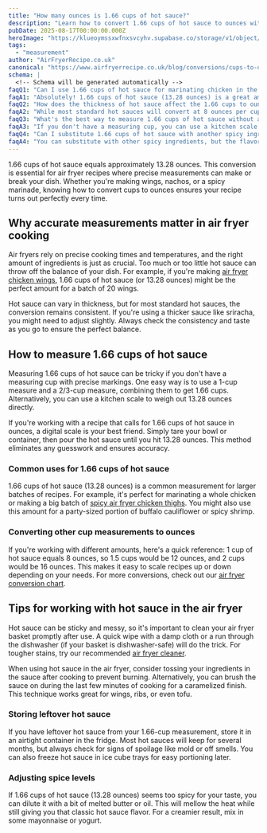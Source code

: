 ```yaml
---
title: "How many ounces is 1.66 cups of hot sauce?"
description: "Learn how to convert 1.66 cups of hot sauce to ounces with our simple guide. Perfect for air fryer recipes and precise measurements."
pubDate: 2025-08-17T00:00:00.000Z
heroImage: "https://klueoymssxwfnxsvcyhv.supabase.co/storage/v1/object/public/Shmucket/how-many-ounces-is-1-66-cups-of-hot-sauce.webp"
tags:
  - "measurement"
author: "AirFryerRecipe.co.uk"
canonical: "https://www.airfryerrecipe.co.uk/blog/conversions/cups-to-ounces/how-many-ounces-is-1-66-cups-of-hot-sauce"
schema: |
  <!-- Schema will be generated automatically -->
faqQ1: "Can I use 1.66 cups of hot sauce for marinating chicken in the air fryer?"
faqA1: "Absolutely! 1.66 cups of hot sauce (13.28 ounces) is a great amount for marinating a whole chicken or several pounds of chicken pieces. Just be sure to pat the chicken dry before air frying to ensure crispy skin. For best results, marinate for at least 2 hours or overnight."
faqQ2: "How does the thickness of hot sauce affect the 1.66 cups to ounces conversion?"
faqA2: "While most standard hot sauces will convert at 8 ounces per cup (so 1.66 cups = 13.28 ounces), thicker sauces like sriracha might weigh slightly more. If precision is crucial, it's always best to weigh your hot sauce rather than relying solely on volume measurements."
faqQ3: "What's the best way to measure 1.66 cups of hot sauce without a measuring cup?"
faqA3: "If you don't have a measuring cup, you can use a kitchen scale to weigh out 13.28 ounces directly. Alternatively, you can estimate using common household items - 1.66 cups is roughly equivalent to a standard soup can (about 400ml) filled about three-quarters full."
faqQ4: "Can I substitute 1.66 cups of hot sauce with another spicy ingredient in air fryer recipes?"
faqA4: "You can substitute with other spicy ingredients, but the flavor profile will change. For 1.66 cups of hot sauce (13.28 ounces), you might use a combination of chili powder, cayenne, and vinegar to approximate the heat and acidity. Start with smaller amounts and adjust to taste, as powdered spices are more concentrated."
---
```

<p>1.66 cups of hot sauce equals approximately 13.28 ounces. This conversion is essential for air fryer recipes where precise measurements can make or break your dish. Whether you're making wings, nachos, or a spicy marinade, knowing how to convert cups to ounces ensures your recipe turns out perfectly every time.</p>

<h2>Why accurate measurements matter in air fryer cooking</h2>
<p>Air fryers rely on precise cooking times and temperatures, and the right amount of ingredients is just as crucial. Too much or too little hot sauce can throw off the balance of your dish. For example, if you're making <a href="https://www.airfryerrecipe.co.uk/recipes">air fryer chicken wings</a>, 1.66 cups of hot sauce (or 13.28 ounces) might be the perfect amount for a batch of 20 wings.</p>
<p>Hot sauce can vary in thickness, but for most standard hot sauces, the conversion remains consistent. If you're using a thicker sauce like sriracha, you might need to adjust slightly. Always check the consistency and taste as you go to ensure the perfect balance.</p>

<h2>How to measure 1.66 cups of hot sauce</h2>
<p>Measuring 1.66 cups of hot sauce can be tricky if you don't have a measuring cup with precise markings. One easy way is to use a 1-cup measure and a 2/3-cup measure, combining them to get 1.66 cups. Alternatively, you can use a kitchen scale to weigh out 13.28 ounces directly.</p>
<p>If you're working with a recipe that calls for 1.66 cups of hot sauce in ounces, a digital scale is your best friend. Simply tare your bowl or container, then pour the hot sauce until you hit 13.28 ounces. This method eliminates any guesswork and ensures accuracy.</p>

<h3>Common uses for 1.66 cups of hot sauce</h3>
<p>1.66 cups of hot sauce (13.28 ounces) is a common measurement for larger batches of recipes. For example, it's perfect for marinating a whole chicken or making a big batch of <a href="https://www.airfryerrecipe.co.uk/recipe-category/chicken">spicy air fryer chicken thighs</a>. You might also use this amount for a party-sized portion of buffalo cauliflower or spicy shrimp.</p>

<h3>Converting other cup measurements to ounces</h3>
<p>If you're working with different amounts, here's a quick reference: 1 cup of hot sauce equals 8 ounces, so 1.5 cups would be 12 ounces, and 2 cups would be 16 ounces. This makes it easy to scale recipes up or down depending on your needs. For more conversions, check out our <a href="https://www.airfryerrecipe.co.uk/air-fryer-conversion-chart">air fryer conversion chart</a>.</p>

<h2>Tips for working with hot sauce in the air fryer</h2>
<p>Hot sauce can be sticky and messy, so it's important to clean your air fryer basket promptly after use. A quick wipe with a damp cloth or a run through the dishwasher (if your basket is dishwasher-safe) will do the trick. For tougher stains, try our recommended <a href="https://www.airfryerrecipe.co.uk/air-fryer-cleaner">air fryer cleaner</a>.</p>
<p>When using hot sauce in the air fryer, consider tossing your ingredients in the sauce after cooking to prevent burning. Alternatively, you can brush the sauce on during the last few minutes of cooking for a caramelized finish. This technique works great for wings, ribs, or even tofu.</p>

<h3>Storing leftover hot sauce</h3>
<p>If you have leftover hot sauce from your 1.66-cup measurement, store it in an airtight container in the fridge. Most hot sauces will keep for several months, but always check for signs of spoilage like mold or off smells. You can also freeze hot sauce in ice cube trays for easy portioning later.</p>

<h3>Adjusting spice levels</h3>
<p>If 1.66 cups of hot sauce (13.28 ounces) seems too spicy for your taste, you can dilute it with a bit of melted butter or oil. This will mellow the heat while still giving you that classic hot sauce flavor. For a creamier result, mix in some mayonnaise or yogurt.</p>
